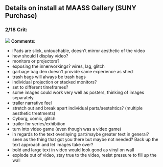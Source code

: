 ## Details on install at MAASS Gallery (SUNY Purchase)

### 2/18 Crit:
![]({{site.baseurl}}//diagramThesis.png)
**Comments:**
- iPads are slick, untouchable, doesn't mirror aesthetic of the video
- how should I display video?
- monitors or projectors?
- exposing the innerworkings? wires, lag, glitch
- garbage bag den doesn't provide same experience as shed
- trash bags will always be trash bags
- individual projection or stacked monitors?
- set to different timeframes?
- some images could work very well as posters, thinking of images separately
- trailer narrative feel
- stretch out and break apart individual parts/aestehtics? (multiple aesthetic treatments)
- Cyborg, comic, glitch
- trailer for series/exhibition
- turn into video game (even though was a video game)
- in regards to the text overlaying part/maybe greater text in general? seen as the thing that got you there but maybe not needed? Back up the text approach and let images take over?
- bold and large text in video would look good as vinyl on wall
- explode out of video, stay true to the video, resist pressure to fill up the wall


